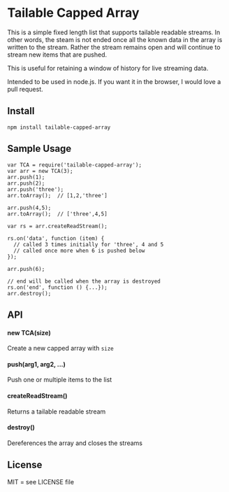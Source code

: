 Tailable Capped Array
=====================

This is a simple fixed length list that supports tailable readable streams. In
other words, the steam is not ended once all the known data in the array is
written to the stream. Rather the stream remains open and will continue to
stream new items that are pushed.

This is useful for retaining a window of history for live streaming data.

Intended to be used in node.js. If you want it in the browser, I would love a
pull request.

## Install

`npm install tailable-capped-array`


## Sample Usage

    var TCA = require('tailable-capped-array');
    var arr = new TCA(3);
    arr.push(1);
    arr.push(2);
    arr.push('three');
    arr.toArray();  // [1,2,'three']

    arr.push(4,5);
    arr.toArray();  // ['three',4,5]

    var rs = arr.createReadStream();

    rs.on('data', function (item) {
      // called 3 times initially for 'three', 4 and 5
      // called once more when 6 is pushed below
    });

    arr.push(6);

    // end will be called when the array is destroyed
    rs.on('end', function () {...});
    arr.destroy();


## API

#### new TCA(size)

Create a new capped array with `size`

#### push(arg1, arg2, ...)

Push one or multiple items to the list

#### createReadStream()

Returns a tailable readable stream

#### destroy()

Dereferences the array and closes the streams

## License

MIT = see LICENSE file
